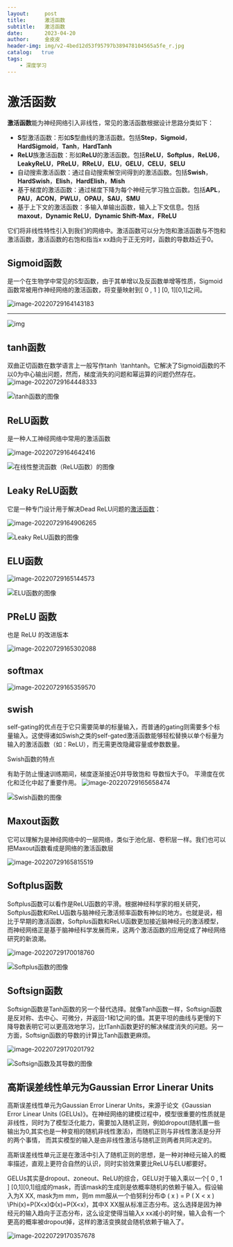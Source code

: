 ```yaml
---
layout:     post
title:      激活函数
subtitle:   激活函数
date:       2023-04-20
author:     金皮皮
header-img: img/v2-4bed12d53f95797b389478104565a5fe_r.jpg
catalog:   true
tags:
    - 深度学习
---
```

# 激活函数

**激活函数**能为神经网络引入非线性，常见的激活函数根据设计思路分类如下：

- **S**型激活函数：形如**S**型曲线的激活函数。包括**Step**，**Sigmoid**，**HardSigmoid**，**Tanh**，**HardTanh**
- **ReLU**族激活函数：形如**ReLU**的激活函数。包括**ReLU**，**Softplus**，**ReLU6**，**LeakyReLU**，**PReLU**，**RReLU**，**ELU**，**GELU**，**CELU**，**SELU**
- 自动搜索激活函数：通过自动搜索解空间得到的激活函数。包括**Swish**，**HardSwish**，**Elish**，**HardElish**，**Mish**
- 基于梯度的激活函数：通过梯度下降为每个神经元学习独立函数。包括**APL**，**PAU**，**ACON**，**PWLU**，**OPAU**，**SAU**，**SMU**
- 基于上下文的激活函数：多输入单输出函数，输入上下文信息。包括**maxout**，**Dynamic ReLU**，**Dynamic Shift-Max**，**FReLU**





它们将非线性特性引入到我们的网络中。激活函数可以分为饱和激活函数与不饱和激活函数，激活函数的右饱和指当x xx趋向于正无穷时，函数的导数趋近于0。



## Sigmoid函数

是一个在生物学中常见的S型函数，由于其单增以及反函数单增等性质，Sigmoid函数常被用作神经网络的激活函数，将变量映射到[ 0 , 1 ] [0, 1][0,1]之间。

![image-20220729164143183](2023-04-20-激活函数.assets/image-20220729164143183.png)

****

![img](2023-04-20-激活函数.assets/9e015fa8100a4bcf9c92b58e4d7ec21c.png)



## tanh函数

双曲正切函数在数学语言上一般写作tanh ⁡ \tanhtanh。它解决了Sigmoid函数的不以0为中心输出问题，然而，梯度消失的问题和幂运算的问题仍然存在。
![image-20220729164448333](2023-04-20-激活函数.assets/image-20220729164448333.png)

![\tanh函数的图像](2023-04-20-激活函数.assets/02407ef8fd9548cdb4cec668545e996d.png)

## ReLU函数

是一种人工神经网络中常用的激活函数

![image-20220729164642416](2023-04-20-激活函数.assets/image-20220729164642416.png)

![在线性整流函数（ReLU函数）的图像](2023-04-20-激活函数.assets/071eabf41ba3426388d3e97480d1796d.png)

## Leaky ReLU函数

它是一种专门设计用于解决Dead ReLU问题的[激活函数](https://so.csdn.net/so/search?q=激活函数&spm=1001.2101.3001.7020)：

![image-20220729164906265](2023-04-20-激活函数.assets/image-20220729164906265.png)

![Leaky ReLU函数的图像](2023-04-20-激活函数.assets/32a5a159be1b462884c10aded2768eca.png)



## ELU函数

![image-20220729165144573](2023-04-20-激活函数.assets/image-20220729165144573.png)

![ELU函数的图像](2023-04-20-激活函数.assets/977a080accc14d2eb42282ba926ecd6b.png)

## PReLU 函数

也是 ReLU 的改进版本

![image-20220729165302088](2023-04-20-激活函数.assets/image-20220729165302088.png)



## softmax

![image-20220729165359570](2023-04-20-激活函数.assets/image-20220729165359570.png)

## swish

self-gating的优点在于它只需要简单的标量输入，而普通的gating则需要多个标量输入。这使得诸如Swish之类的self-gated激活函数能够轻松替换以单个标量为输入的激活函数（如：ReLU），而无需更改隐藏容量或参数数量。

Swish函数的特点

有助于防止慢速训练期间，梯度逐渐接近0并导致饱和
导数恒大于0。
平滑度在优化和泛化中起了重要作用。
![image-20220729165658474](2023-04-20-激活函数.assets/image-20220729165658474.png)

![Swish函数的图像](2023-04-20-激活函数.assets/67fe546b690d4dfb8ccbf17cc5e45d3b.png)

## Maxout函数

它可以理解为是神经网络中的一层网络，类似于池化层、卷积层一样。我们也可以把Maxout函数看成是网络的激活函数层

![image-20220729165815519](2023-04-20-激活函数.assets/image-20220729165815519.png)

## Softplus函数

Softplus函数可以看作是ReLU函数的平滑。根据神经科学家的相关研究，Softplus函数和ReLU函数与脑神经元激活频率函数有神似的地方。也就是说，相比于早期的激活函数，Softplus函数和ReLU函数更加接近脑神经元的激活模型，而神经网络正是基于脑神经科学发展而来，这两个激活函数的应用促成了神经网络研究的新浪潮。

![image-20220729170018760](2023-04-20-激活函数.assets/image-20220729170018760.png)

![Softplus函数的图像](2023-04-20-激活函数.assets/c74c5ede6eca45bebe85f4aa32f676c6.png)



## Softsign函数

Softsign函数是Tanh函数的另一个替代选择。就像Tanh函数一样，Softsign函数是反对称、去中心、可微分，并返回-1和1之间的值。其更平坦的曲线与更慢的下降导数表明它可以更高效地学习，比tTanh函数更好的解决梯度消失的问题。另一方面，Softsign函数的导数的计算比Tanh函数更麻烦。

![image-20220729170201792](2023-04-20-激活函数.assets/image-20220729170201792.png)

![Softsign函数及其导数的图像](2023-04-20-激活函数.assets/67201ca3751e4f81895a6b7503f473bc.png)

## 高斯误差线性单元为Gaussian Error Linerar Units

高斯误差线性单元为Gaussian Error Linerar Units，来源于论文《Gaussian Error Linear Units (GELUs)》。在神经网络的建模过程中，模型很重要的性质就是非线性，同时为了模型泛化能力，需要加入随机正则，例如dropout(随机置一些输出为0,其实也是一种变相的随机非线性激活)，而随机正则与非线性激活是分开的两个事情， 而其实模型的输入是由非线性激活与随机正则两者共同决定的。

高斯误差线性单元正是在激活中引入了随机正则的思想，是一种对神经元输入的概率描述，直观上更符合自然的认识，同时实验效果要比ReLU与ELU都要好。

GELUs其实是dropout、zoneout、ReLU的综合，GELU对于输入乘以一个[ 0 , 1 ] [0,1][0,1]组成的mask，而该mask的生成则是依概率随机的依赖于输入。假设输入为X XX, mask为m mm，则m mm服从一个伯努利分布Φ ( x ) = P ( X < x ) \Phi(x)=P(X<x)Φ(x)=P(X<x)，其中X XX服从标准正态分布。这么选择是因为神经元的输入趋向于正态分布，这么设定使得当输入x xx减小的时候，输入会有一个更高的概率被dropout掉，这样的激活变换就会随机依赖于输入了。

![image-20220729170357678](2023-04-20-激活函数.assets/image-20220729170357678.png)
